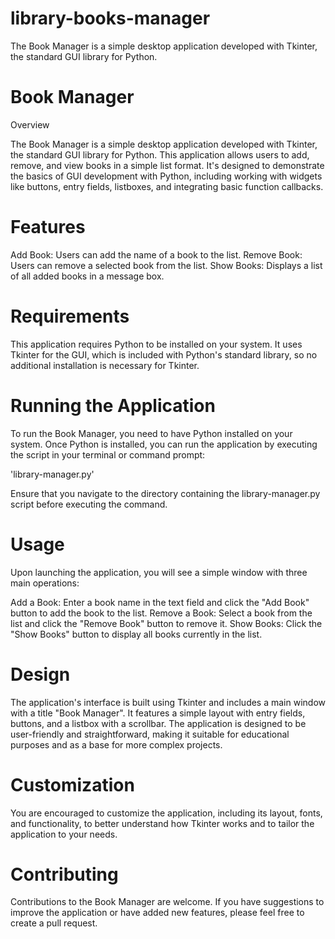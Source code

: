 # library-books-manager
The Book Manager is a simple desktop application developed with Tkinter, the standard GUI library for Python.


# Book Manager
Overview

The Book Manager is a simple desktop application developed with Tkinter, the standard GUI library for Python. This application allows users to add, remove, and view books in a simple list format. It's designed to demonstrate the basics of GUI development with Python, including working with widgets like buttons, entry fields, listboxes, and integrating basic function callbacks.

# Features
Add Book: Users can add the name of a book to the list.
Remove Book: Users can remove a selected book from the list.
Show Books: Displays a list of all added books in a message box.

# Requirements
This application requires Python to be installed on your system. It uses Tkinter for the GUI, which is included with Python's standard library, so no additional installation is necessary for Tkinter.

# Running the Application
To run the Book Manager, you need to have Python installed on your system. Once Python is installed, you can run the application by executing the script in your terminal or command prompt:

'library-manager.py'

Ensure that you navigate to the directory containing the library-manager.py script before executing the command.


# Usage
Upon launching the application, you will see a simple window with three main operations:

Add a Book: Enter a book name in the text field and click the "Add Book" button to add the book to the list.
Remove a Book: Select a book from the list and click the "Remove Book" button to remove it.
Show Books: Click the "Show Books" button to display all books currently in the list.

# Design
The application's interface is built using Tkinter and includes a main window with a title "Book Manager". It features a simple layout with entry fields, buttons, and a listbox with a scrollbar. The application is designed to be user-friendly and straightforward, making it suitable for educational purposes and as a base for more complex projects.

# Customization
You are encouraged to customize the application, including its layout, fonts, and functionality, to better understand how Tkinter works and to tailor the application to your needs.

# Contributing
Contributions to the Book Manager are welcome. If you have suggestions to improve the application or have added new features, please feel free to create a pull request.


